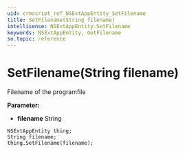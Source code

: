 ```yaml
---
uid: crmscript_ref_NSExtAppEntity_SetFilename
title: SetFilename(String filename)
intellisense: NSExtAppEntity.SetFilename
keywords: NSExtAppEntity, GetFilename
so.topic: reference
---
```


# SetFilename(String filename)

Filename of the programfile

**Parameter:** 
 - **filename** String

```crmscript
NSExtAppEntity thing;
String filename;
thing.SetFilename(filename);
```

